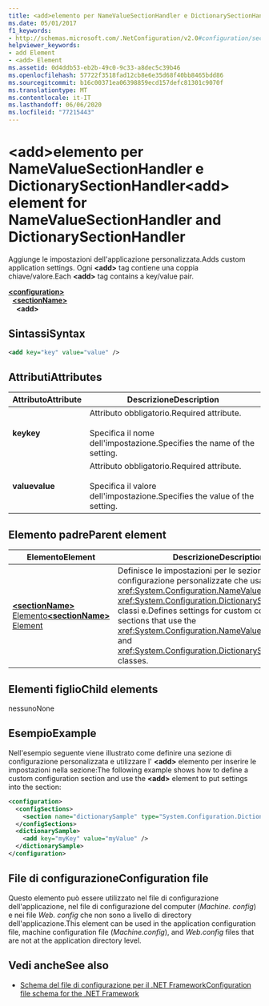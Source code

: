 ```yaml
---
title: <add>elemento per NameValueSectionHandler e DictionarySectionHandler
ms.date: 05/01/2017
f1_keywords:
- http://schemas.microsoft.com/.NetConfiguration/v2.0#configuration/sectionName/add
helpviewer_keywords:
- add Element
- <add> Element
ms.assetid: 0d4ddb53-eb2b-49c0-9c33-a8dec5c39b46
ms.openlocfilehash: 57722f3518fad12cb8e6e35d68f40bb8465bdd86
ms.sourcegitcommit: b16c00371ea06398859ecd157defc81301c9070f
ms.translationtype: MT
ms.contentlocale: it-IT
ms.lasthandoff: 06/06/2020
ms.locfileid: "77215443"
---
```

# <a name="add-element-for-namevaluesectionhandler-and-dictionarysectionhandler"></a><span data-ttu-id="26b68-102">\<add>elemento per NameValueSectionHandler e DictionarySectionHandler</span><span class="sxs-lookup"><span data-stu-id="26b68-102">\<add> element for NameValueSectionHandler and DictionarySectionHandler</span></span>

<span data-ttu-id="26b68-103">Aggiunge le impostazioni dell'applicazione personalizzata.</span><span class="sxs-lookup"><span data-stu-id="26b68-103">Adds custom application settings.</span></span> <span data-ttu-id="26b68-104">Ogni **\<add>** tag contiene una coppia chiave/valore.</span><span class="sxs-lookup"><span data-stu-id="26b68-104">Each **\<add>** tag contains a key/value pair.</span></span>

[**\<configuration>**](configuration-element.md)\
&nbsp;&nbsp;[**\<sectionName>**](custom-element-2.md)\
&nbsp;&nbsp;&nbsp;&nbsp;**\<add>**

## <a name="syntax"></a><span data-ttu-id="26b68-105">Sintassi</span><span class="sxs-lookup"><span data-stu-id="26b68-105">Syntax</span></span>

```xml
<add key="key" value="value" />
```

## <a name="attributes"></a><span data-ttu-id="26b68-106">Attributi</span><span class="sxs-lookup"><span data-stu-id="26b68-106">Attributes</span></span>

| <span data-ttu-id="26b68-107">Attributo</span><span class="sxs-lookup"><span data-stu-id="26b68-107">Attribute</span></span> | <span data-ttu-id="26b68-108">Descrizione</span><span class="sxs-lookup"><span data-stu-id="26b68-108">Description</span></span> |
| --------- | ----------- |
| <span data-ttu-id="26b68-109">**key**</span><span class="sxs-lookup"><span data-stu-id="26b68-109">**key**</span></span>   | <span data-ttu-id="26b68-110">Attributo obbligatorio.</span><span class="sxs-lookup"><span data-stu-id="26b68-110">Required attribute.</span></span><br><br><span data-ttu-id="26b68-111">Specifica il nome dell'impostazione.</span><span class="sxs-lookup"><span data-stu-id="26b68-111">Specifies the name of the setting.</span></span> |
| <span data-ttu-id="26b68-112">**value**</span><span class="sxs-lookup"><span data-stu-id="26b68-112">**value**</span></span> | <span data-ttu-id="26b68-113">Attributo obbligatorio.</span><span class="sxs-lookup"><span data-stu-id="26b68-113">Required attribute.</span></span><br><br><span data-ttu-id="26b68-114">Specifica il valore dell'impostazione.</span><span class="sxs-lookup"><span data-stu-id="26b68-114">Specifies the value of the setting.</span></span> |

## <a name="parent-element"></a><span data-ttu-id="26b68-115">Elemento padre</span><span class="sxs-lookup"><span data-stu-id="26b68-115">Parent element</span></span>

| <span data-ttu-id="26b68-116">Elemento</span><span class="sxs-lookup"><span data-stu-id="26b68-116">Element</span></span> | <span data-ttu-id="26b68-117">Descrizione</span><span class="sxs-lookup"><span data-stu-id="26b68-117">Description</span></span> |
| ------- | ------------|
| [<span data-ttu-id="26b68-118">**\<sectionName>** Elemento</span><span class="sxs-lookup"><span data-stu-id="26b68-118">**\<sectionName>** Element</span></span>](custom-element-2.md) | <span data-ttu-id="26b68-119">Definisce le impostazioni per le sezioni di configurazione personalizzate che usano le <xref:System.Configuration.NameValueSectionHandler> <xref:System.Configuration.DictionarySectionHandler> classi e.</span><span class="sxs-lookup"><span data-stu-id="26b68-119">Defines settings for custom configuration sections that use the <xref:System.Configuration.NameValueSectionHandler> and <xref:System.Configuration.DictionarySectionHandler> classes.</span></span> |

## <a name="child-elements"></a><span data-ttu-id="26b68-120">Elementi figlio</span><span class="sxs-lookup"><span data-stu-id="26b68-120">Child elements</span></span>

<span data-ttu-id="26b68-121">nessuno</span><span class="sxs-lookup"><span data-stu-id="26b68-121">None</span></span>

## <a name="example"></a><span data-ttu-id="26b68-122">Esempio</span><span class="sxs-lookup"><span data-stu-id="26b68-122">Example</span></span>

<span data-ttu-id="26b68-123">Nell'esempio seguente viene illustrato come definire una sezione di configurazione personalizzata e utilizzare l' **\<add>** elemento per inserire le impostazioni nella sezione:</span><span class="sxs-lookup"><span data-stu-id="26b68-123">The following example shows how to define a custom configuration section and use the **\<add>** element to put settings into the section:</span></span>

```xml
<configuration>
  <configSections>
    <section name="dictionarySample" type="System.Configuration.DictionarySectionHandler,System" />
  </configSections>
  <dictionarySample>
    <add key="myKey" value="myValue" />
  </dictionarySample>
</configuration>
```

## <a name="configuration-file"></a><span data-ttu-id="26b68-124">File di configurazione</span><span class="sxs-lookup"><span data-stu-id="26b68-124">Configuration file</span></span>

<span data-ttu-id="26b68-125">Questo elemento può essere utilizzato nel file di configurazione dell'applicazione, nel file di configurazione del computer (*Machine. config*) e nei file *Web. config* che non sono a livello di directory dell'applicazione.</span><span class="sxs-lookup"><span data-stu-id="26b68-125">This element can be used in the application configuration file, machine configuration file (*Machine.config*), and *Web.config* files that are not at the application directory level.</span></span>

## <a name="see-also"></a><span data-ttu-id="26b68-126">Vedi anche</span><span class="sxs-lookup"><span data-stu-id="26b68-126">See also</span></span>

- [<span data-ttu-id="26b68-127">Schema del file di configurazione per il .NET Framework</span><span class="sxs-lookup"><span data-stu-id="26b68-127">Configuration file schema for the .NET Framework</span></span>](index.md)
